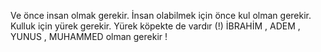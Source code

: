 Ve önce insan olmak gerekir. 
İnsan olabilmek için önce kul olman gerekir. 
Kulluk için yürek gerekir. 
Yürek köpekte de vardır (!) 
İBRAHİM , ADEM , YUNUS , MUHAMMED olman gerekir ! 
